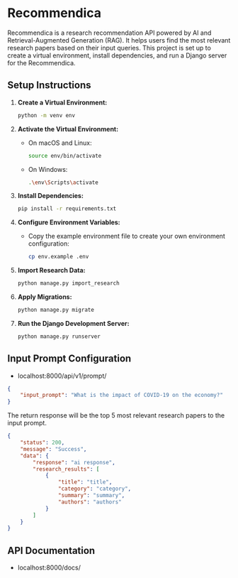 # Recommendica

Recommendica is a research recommendation API powered by AI and Retrieval-Augmented Generation (RAG). It helps users find the most relevant research papers based on their input queries.
This project is set up to create a virtual environment, install dependencies, and run a Django server for the Recommendica.

## Setup Instructions

1. **Create a Virtual Environment:**
    ```sh
    python -m venv env
    ```

2. **Activate the Virtual Environment:**
    - On macOS and Linux:
      ```sh
      source env/bin/activate
      ```
    - On Windows:
      ```sh
      .\env\Scripts\activate
      ```

3. **Install Dependencies:**
    ```sh
    pip install -r requirements.txt
    ```

4. **Configure Environment Variables:**
    - Copy the example environment file to create your own environment configuration:
      ```sh
      cp env.example .env
      ```

5. **Import Research Data:**
    ```sh
    python manage.py import_research
    ```

6. **Apply Migrations:**
    ```sh
    python manage.py migrate
    ```

7. **Run the Django Development Server:**
    ```sh
    python manage.py runserver
    ```

## Input Prompt Configuration
- localhost:8000/api/v1/prompt/

```json
{
    "input_prompt": "What is the impact of COVID-19 on the economy?"
}
```

The return response will be the top 5 most relevant research papers to the input prompt.

```json
{
    "status": 200,
    "message": "Success",
    "data": {
        "response": "ai response",
        "research_results": [
            {
                "title": "title",
                "category": "category",
                "summary": "summary",
                "authors": "authors"
            }
        ]
    }
}
```
## API Documentation
- localhost:8000/docs/
